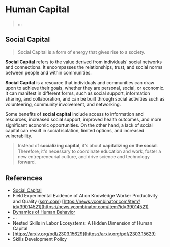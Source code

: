 # Human Capital

> ...

## Social Capital

> Social Capital is a form of energy that gives rise to a society.

**Social Capital** refers to the value derived from individuals' social networks and connections. It encompasses the relationships, trust, and social norms between people and within communities.

**Social Capital** is a resource that individuals and communities can draw upon to achieve their goals, whether they are personal, social, or economic. It can manifest in different forms, such as social support, information sharing, and collaboration, and can be built through social activities such as volunteering, community involvement, and networking.

Some benefits of **social capital** include access to information and resources, increased social support, improved health outcomes, and more significant economic opportunities. On the other hand, a lack of social capital can result in social isolation, limited options, and increased vulnerability.

> Instead of **socializing capital**, it's about **capitalizing on the social**. Therefore, it's necessary to coordinate education and work, foster a new entrepreneurial culture, and drive science and technology forward.
> 

## References

- [Social Capital](https://www.wikiwand.com/en/Social_capital)
- Field Experimental Evidence of AI on Knowledge Worker Productivity and Quality ([ssrn.com](http://ssrn.com/))
[https://news.ycombinator.com/item?id=39014521](https://news.ycombinator.com/item?id=39014521)
- [Dynamics of Human Behavior](https://www.santafe.edu/research/results/working-papers/dynamics-of-human-behavior)
- …
- Nested Skills in Labor Ecosystems: A Hidden Dimension of Human Capital
- [https://arxiv.org/pdf/2303.15629](https://arxiv.org/pdf/2303.15629)
- Skills Development Policy
